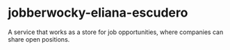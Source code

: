 # jobberwocky-eliana-escudero
A service that works as a store for job opportunities, where companies can share open positions.
